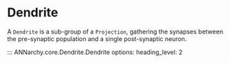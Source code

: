 # Dendrite 

A `Dendrite` is a sub-group of a `Projection`, gathering the synapses
between the pre-synaptic population and a single post-synaptic neuron.


::: ANNarchy.core.Dendrite.Dendrite
    options:
      heading_level: 2